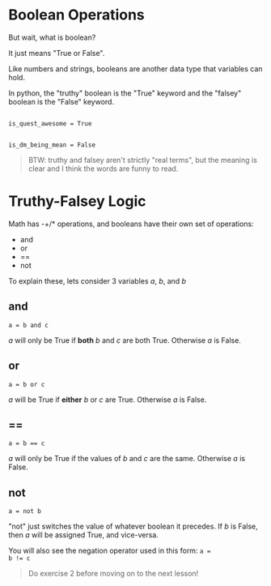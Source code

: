 # Boolean Operations

But wait, what is boolean?

It just means "True or False".

Like numbers and strings, booleans are another data type that variables can hold.

In python, the "truthy" boolean is the "True" keyword and the "falsey" boolean is the "False" keyword.

<code>
is_quest_awesome = True

is_dm_being_mean = False
</code>

> BTW: truthy and falsey aren't strictly "real terms", but the meaning is clear and I think the words are funny to read.

# Truthy-Falsey Logic
Math has -+/* operations, and booleans have their own set of operations:
- and
- or
- ==
- not

To explain these, lets consider 3 variables _a_, _b_, and _b_

## and
<code>a = b and c</code>

_a_ will only be True if **both** _b_ and _c_ are both True. Otherwise _a_ is False.

## or
<code>a = b or c</code>

_a_ will be True if **either** _b_ or _c_ are True. Otherwise _a_ is False.

## ==
<code>a = b == c</code>

_a_ will only be True if the values of _b_ and _c_ are the same. Otherwise _a_ is False.

## not
<code>a = not b</code>

"not" just switches the value of whatever boolean it precedes. If _b_ is False, then _a_ will be assigned True, and vice-versa. 

You will also see the negation operator used in this form: <code>a = b != c</code>


> Do exercise 2 before moving on to the next lesson!